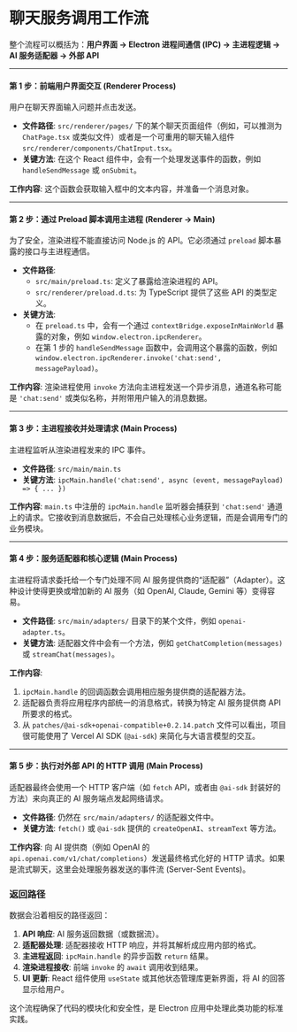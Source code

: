# 聊天服务调用工作流

整个流程可以概括为：**用户界面 -> Electron 进程间通信 (IPC) -> 主进程逻辑 -> AI 服务适配器 -> 外部 API**

---

#### **第 1 步：前端用户界面交互 (Renderer Process)**

用户在聊天界面输入问题并点击发送。

*   **文件路径**: `src/renderer/pages/` 下的某个聊天页面组件（例如，可以推测为 `ChatPage.tsx` 或类似文件）或者是一个可重用的聊天输入组件 `src/renderer/components/ChatInput.tsx`。
*   **关键方法**: 在这个 React 组件中，会有一个处理发送事件的函数，例如 `handleSendMessage` 或 `onSubmit`。

**工作内容**:
这个函数会获取输入框中的文本内容，并准备一个消息对象。

---

#### **第 2 步：通过 Preload 脚本调用主进程 (Renderer -> Main)**

为了安全，渲染进程不能直接访问 Node.js 的 API。它必须通过 `preload` 脚本暴露的接口与主进程通信。

*   **文件路径**:
    *   `src/main/preload.ts`: 定义了暴露给渲染进程的 API。
    *   `src/renderer/preload.d.ts`: 为 TypeScript 提供了这些 API 的类型定义。
*   **关键方法**:
    *   在 `preload.ts` 中，会有一个通过 `contextBridge.exposeInMainWorld` 暴露的对象，例如 `window.electron.ipcRenderer`。
    *   在第 1 步的 `handleSendMessage` 函数中，会调用这个暴露的函数，例如 `window.electron.ipcRenderer.invoke('chat:send', messagePayload)`。

**工作内容**:
渲染进程使用 `invoke` 方法向主进程发送一个异步消息，通道名称可能是 `'chat:send'` 或类似名称，并附带用户输入的消息数据。

---

#### **第 3 步：主进程接收并处理请求 (Main Process)**

主进程监听从渲染进程发来的 IPC 事件。

*   **文件路径**: `src/main/main.ts`
*   **关键方法**: `ipcMain.handle('chat:send', async (event, messagePayload) => { ... })`

**工作内容**:
`main.ts` 中注册的 `ipcMain.handle` 监听器会捕获到 `'chat:send'` 通道上的请求。它接收到消息数据后，不会自己处理核心业务逻辑，而是会调用专门的业务模块。

---

#### **第 4 步：服务适配器和核心逻辑 (Main Process)**

主进程将请求委托给一个专门处理不同 AI 服务提供商的“适配器”（Adapter）。这种设计使得更换或增加新的 AI 服务（如 OpenAI, Claude, Gemini 等）变得容易。

*   **文件路径**: `src/main/adapters/` 目录下的某个文件，例如 `openai-adapter.ts`。
*   **关键方法**: 适配器文件中会有一个方法，例如 `getChatCompletion(messages)` 或 `streamChat(messages)`。

**工作内容**:
1.  `ipcMain.handle` 的回调函数会调用相应服务提供商的适配器方法。
2.  适配器负责将应用程序内部统一的消息格式，转换为特定 AI 服务提供商 API 所要求的格式。
3.  从 `patches/@ai-sdk+openai-compatible+0.2.14.patch` 文件可以看出，项目很可能使用了 Vercel AI SDK (`@ai-sdk`) 来简化与大语言模型的交互。

---

#### **第 5 步：执行对外部 API 的 HTTP 调用 (Main Process)**

适配器最终会使用一个 HTTP 客户端（如 `fetch` API，或者由 `@ai-sdk` 封装好的方法）来向真正的 AI 服务端点发起网络请求。

*   **文件路径**: 仍然在 `src/main/adapters/` 的适配器文件中。
*   **关键方法**: `fetch()` 或 `@ai-sdk` 提供的 `createOpenAI`、`streamText` 等方法。

**工作内容**:
向 AI 提供商（例如 OpenAI 的 `api.openai.com/v1/chat/completions`）发送最终格式化好的 HTTP 请求。如果是流式聊天，这里会处理服务器发送的事件流 (Server-Sent Events)。

### 返回路径

数据会沿着相反的路径返回：

1.  **API 响应**: AI 服务返回数据（或数据流）。
2.  **适配器处理**: 适配器接收 HTTP 响应，并将其解析成应用内部的格式。
3.  **主进程返回**: `ipcMain.handle` 的异步函数 `return` 结果。
4.  **渲染进程接收**: 前端 `invoke` 的 `await` 调用收到结果。
5.  **UI 更新**: React 组件使用 `useState` 或其他状态管理库更新界面，将 AI 的回答显示给用户。

这个流程确保了代码的模块化和安全性，是 Electron 应用中处理此类功能的标准实践。
